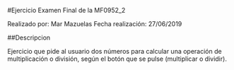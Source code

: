 #Ejercicio Examen Final de la MF0952_2

Realizado por: Mar Mazuelas
Fecha realización: 27/06/2019

##Descripcion

Ejercicio que pide al usuario dos números para calcular una operación de multiplicación o división, según el botón que se pulse (multiplicar o dividir).